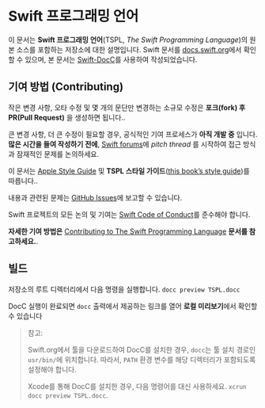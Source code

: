 # Swift 프로그래밍 언어

이 문서는 **Swift 프로그래밍 언어**(TSPL, *The Swift Programming Language*)의 원본 소스를 포함하는 저장소에 대한 설명입니다.
Swift 문서를 [docs.swift.org][published]에서 확인할 수 있으며,
본 문서는 [Swift-DocC][docc]를 사용하여 작성되었습니다.

## 기여 방법 (Contributing)

작은 변경 사항,
오타 수정 및 몇 개의 문단만 변경하는 소규모 수정은 **포크(fork) 후 PR(Pull Request)** 을 생성하면 됩니다..

큰 변경 사항,
더 큰 수정이 필요할 경우, 공식적인 기여 프로세스가 **아직 개발 중** 입니다.
**많은 시간을 들여 작성하기 전에**, [Swift forums][forum]에 *pitch thread* 를 시작하여 접근 방식과 잠재적인 문제를 논의하세요.

이 문서는 [Apple Style Guide][asg] 및 **TSPL 스타일 가이드**([this book’s style guide][tspl-style])를 따릅니다..

내용과 관련된 문제는 [GitHub Issues][bugs]에 보고할 수 있습니다.

Swift 프로젝트의 모든 논의 및 기여는 [Swift Code of Conduct][conduct]를 준수해야 합니다.

**자세한 기여 방법은** [Contributing to The Swift Programming Language][contributing] **문서를 참고하세요.**.

[asg]: https://help.apple.com/applestyleguide/
[bugs]: https://github.com/apple/swift-book/issues
[conduct]: https://www.swift.org/code-of-conduct
[contributing]: /CONTRIBUTING.md
[forum]: https://forums.swift.org/c/swift-documentation/92
[tspl-style]: /Style.md
[published]: https://docs.swift.org/swift-book/documentation/the-swift-programming-language/
[docc]: https://github.com/apple/swift-docc

## 빌드

저장소의 루트 디렉터리에서 다음 명령을 실행합니다. `docc preview TSPL.docc`

DocC 실행이 완료되면 `docc` 출력에서 제공하는 링크를 열어 **로컬 미리보기**에서 확인할 수 있습니다

> 참고:
>
> Swift.org에서 툴을 다운로드하여 DocC를 설치한 경우,
> `docc`는 툴 설치 경로인 `usr/bin/`에 위치합니다.
> 따라서, `PATH` 환경 변수를 해당 디렉터리가 포함되도록 설정해야 합니다.
>
> Xcode를 통해 DocC를 설치한 경우, 다음 명령어를 대신 사용하세요.
> `xcrun docc preview TSPL.docc`.

